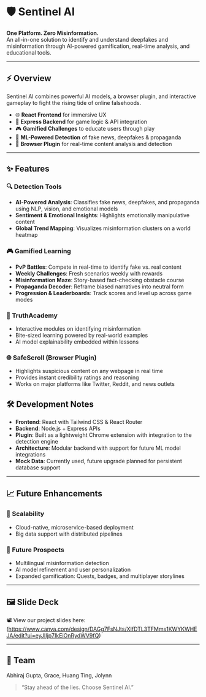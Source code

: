 # 🛡️ Sentinel AI  
**One Platform. Zero Misinformation.**  
An all-in-one solution to identify and understand deepfakes and misinformation through AI-powered gamification, real-time analysis, and educational tools.

---

## ⚡ Overview

Sentinel AI combines powerful AI models, a browser plugin, and interactive gameplay to fight the rising tide of online falsehoods.

- 🌐 **React Frontend** for immersive UX  
- 🔗 **Express Backend** for game logic & API integration  
- 🎮 **Gamified Challenges** to educate users through play  
- 🧠 **ML-Powered Detection** of fake news, deepfakes & propaganda  
- 🧩 **Browser Plugin** for real-time content analysis and detection  

---

## ✨ Features

### 🔍 Detection Tools
- **AI-Powered Analysis**: Classifies fake news, deepfakes, and propaganda using NLP, vision, and emotional models  
- **Sentiment & Emotional Insights**: Highlights emotionally manipulative content  
- **Global Trend Mapping**: Visualizes misinformation clusters on a world heatmap

### 🎮 Gamified Learning
- **PvP Battles**: Compete in real-time to identify fake vs. real content  
- **Weekly Challenges**: Fresh scenarios weekly with rewards  
- **Misinformation Maze**: Story-based fact-checking obstacle course  
- **Propaganda Decoder**: Reframe biased narratives into neutral form  
- **Progression & Leaderboards**: Track scores and level up across game modes  

### 🧠 TruthAcademy
- Interactive modules on identifying misinformation  
- Bite-sized learning powered by real-world examples  
- AI model explainability embedded within lessons  

### 🌐 SafeScroll (Browser Plugin)
- Highlights suspicious content on any webpage in real time  
- Provides instant credibility ratings and reasoning  
- Works on major platforms like Twitter, Reddit, and news outlets  



## 🛠 Development Notes

- **Frontend**: React with Tailwind CSS & React Router  
- **Backend**: Node.js + Express APIs  
- **Plugin**: Built as a lightweight Chrome extension with integration to the detection engine  
- **Architecture**: Modular backend with support for future ML model integrations  
- **Mock Data**: Currently used, future upgrade planned for persistent database support  

---

## 📈 Future Enhancements

### 🔄 Scalability
- Cloud-native, microservice-based deployment
- Big data support with distributed pipelines

### 🔮 Future Prospects
- Multilingual misinformation detection  
- AI model refinement and user personalization  
- Expanded gamification: Quests, badges, and multiplayer storylines  

---

## 🖼️ Slide Deck

📽 View our project slides here: (https://www.canva.com/design/DAGg7FsNJts/XIfDTL3TFMms1KWYKWHEJA/edit?ui=eyJIIjp7IkEiOnRydWV9fQ)

---

## 👥 Team

Abhiraj Gupta, Grace, Huang Ting, Jolynn

> “Stay ahead of the lies. Choose Sentinel AI.”  
